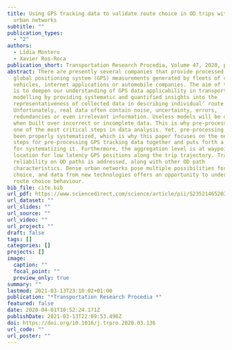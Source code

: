 ```yaml
---
title: Using GPS tracking data to validate route choice in OD trips within dense
  urban networks
subtitle: ""
publication_types:
  - "2"
authors:
  - Lídia Montero
  - Xavier Ros-Roca
publication_short: Transportation Research Procedia, Volume 47, 2020, pages 593-600
abstract: There are presently several companies that provide processed or raw
  global positioning system (GPS) measurements generated by fleets of commercial
  vehicles, internet applications or automobile companies. The aim of this paper
  is to deepen our understanding of GPS data applicability in transportation
  modelling by providing systematic and quantified insights into the
  representativeness of collected data in describing individual’ route choices.
  Unfortunately, real data often contain noise, uncertainty, errors,
  redundancies or even irrelevant information. Useless models will be obtained
  when built over incorrect or incomplete data. This is why pre-processing is
  one of the most critical steps in data analysis. Yet, pre-processing has not
  been properly systematized, which is why this paper focuses on the necessary
  steps for pre-processing GPS tracking data together and puts forth a proposal
  for systematizing it. Furthermore, the aggregation level is at waypoint
  location for low latency GPS positions along the trip trajectory. Travel time
  reliability on OD paths is addressed, along with other OD path
  characteristics. Dense urban networks pose multiple possibilities for route
  choice, and data from new technologies offers an opportunity to understand
  route choice behaviour.
bib_file: cite.bib
url_pdf: https://www.sciencedirect.com/science/article/pii/S2352146520303355?via%3Dihub
url_dataset: ""
url_slides: ""
url_source: ""
url_video: ""
url_project: ""
draft: false
tags: []
categories: []
projects: []
image:
  caption: ""
  focal_point: ""
  preview_only: true
summary: ""
lastmod: 2021-03-13T23:10:02+01:00
publication: "*Transportation Research Procedia *"
featured: false
date: 2020-04-01T10:52:24.171Z
publishDate: 2021-03-13T22:09:53.496Z
doi: https://doi.org/10.1016/j.trpro.2020.03.136
url_code: ""
url_poster: ""
---
```


